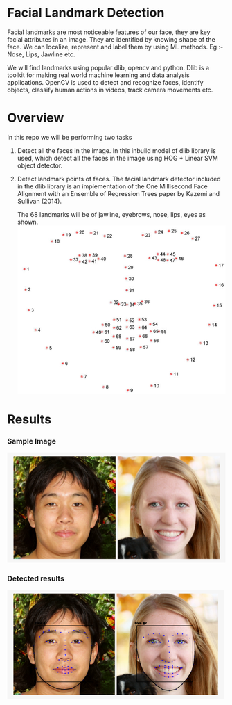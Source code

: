 # Facial Landmark Detection
Facial landmarks are most noticeable features of our face, they are key facial attributes in an image. They are identified by knowing shape of the face. We can localize, represent and label them by using ML methods.
Eg :- Nose, Lips, Jawline etc.

We will find landmarks using popular dlib, opencv and python.
Dlib is a toolkit for making real world machine learning and data analysis applications.
OpenCV is used to detect and recognize faces, identify objects, classify human actions in videos, track camera movements etc.

# Overview
In this repo we will be performing two tasks
1. Detect all the faces in the image.
   In this inbuild model of dlib library is used, which detect all the faces in the image using HOG + Linear SVM object            detector.
2. Detect landmark points of faces.
   The facial landmark detector included in the dlib library is an implementation of the One Millisecond Face Alignment with an    Ensemble of Regression Trees paper by Kazemi and Sullivan (2014).
   
   The 68 landmarks will be of jawline, eyebrows, nose, lips, eyes as shown.
   <img name="landmark" src="landmarks.jpg"/>
   
# Results

### Sample Image
<img name="before" src="2faces.png"/>

### Detected results

<img name="after" src="detected_results.png"/>
